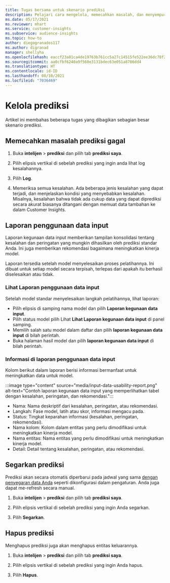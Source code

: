 ```yaml
---
title: Tugas bersama untuk skenario prediksi
description: Pelajari cara mengelola, memecahkan masalah, dan menyempurnakan prediksi.
ms.date: 05/17/2021
ms.reviewer: mhart
ms.service: customer-insights
ms.subservice: audience-insights
ms.topic: how-to
author: diegogranados117
ms.author: digranad
manager: shellyha
ms.openlocfilehash: eaccf23a81ca4de19763b761cc5a27c14515fe522ee36dc78f294208b681966e
ms.sourcegitcommit: aa0cfbf6240a9f560e3131bdec63e051a8786dd4
ms.translationtype: HT
ms.contentlocale: id-ID
ms.lasthandoff: 08/10/2021
ms.locfileid: "7036469"
---
```

# <a name="manage-predictions"></a>Kelola prediksi

Artikel ini membahas beberapa tugas yang dibagikan sebagian besar skenario prediksi.

## <a name="troubleshoot-a-failed-prediction"></a>Memecahkan masalah prediksi gagal

1. Buka **intelijen** > **prediksi** dan pilih tab **prediksi saya**.

1. Pilih elipsis vertikal di sebelah prediksi yang ingin anda lihat log kesalahannya.

1. Pilih **Log**.

1. Memeriksa semua kesalahan. Ada beberapa jenis kesalahan yang dapat terjadi, dan menjelaskan kondisi yang menyebabkan kesalahan. Misalnya, kesalahan bahwa tidak ada cukup data yang dapat diprediksi secara akurat biasanya ditangani dengan memuat data tambahan ke dalam Customer Insights.

## <a name="input-data-usability-report"></a>Laporan penggunaan data input

Laporan kegunaan data input memberikan tampilan konsolidasi tentang kesalahan dan peringatan yang mungkin dihasilkan oleh prediksi standar Anda. Ini juga memberikan rekomendasi bagaimana meningkatkan kinerja model.

Laporan tersedia setelah model menyelesaikan proses pelatihannya. Ini dibuat untuk setiap model secara terpisah, terlepas dari apakah itu berhasil diselesaikan atau tidak.

### <a name="view-the-input-data-usability-report"></a>Lihat Laporan penggunaan data input

Setelah model standar menyelesaikan langkah pelatihannya, lihat laporan:
- Pilih elipsis di samping nama model dan pilih **Laporan kegunaan data input**.
- Pilih status model pilih Lihat **Lihat Laporan kegunaan data input** di panel samping.
- Memilih salah satu model dalam daftar dan pilih **laporan kegunaan data input** di bilah perintah.
- Buka halaman hasil model dan pilih **laporan kegunaan data input** di bilah perintah.

### <a name="information-in-the-input-data-usability-report"></a>Informasi di laporan penggunaan data input

Kolom berikut dalam laporan berisi informasi bermanfaat untuk meningkatkan data untuk model.

:::image type="content" source="media/input-data-usability-report.png" alt-text="Contoh laporan kegunaan data input yang memperlihatkan tabel dengan kesalahan, peringatan, dan rekomendasi.":::

- Nama: Nama deskriptif dari kesalahan, peringatan, atau rekomendasi.
- Langkah: Fase model, latih atau skor, informasi mengacu pada.
- Status: Tingkat keparahan informasi (kesalahan, peringatan, rekomendasi).
- Nama kolom: Kolom dalam entitas yang perlu dimodifikasi untuk meningkatkan kinerja model.
- Nama entitas: Nama entitas yang perlu dimodifikasi untuk meningkatkan kinerja model.
- Detail: Detail tentang kesalahan, peringatan, atau rekomendasi.

## <a name="refresh-a-prediction"></a>Segarkan prediksi

Prediksi akan secara otomatis diperbarui pada jadwal yang sama [dengan penyegaran data Anda](system.md#schedule-tab) seperti dikonfigurasi dalam pengaturan. Anda juga dapat me-refresh secara manual.

1. Buka **intelijen** > **prediksi** dan pilih tab **prediksi saya**.

1. Pilih elipsis vertikal di sebelah prediksi yang ingin Anda segarkan.

1. Pilih **Segarkan**.

## <a name="delete-a-prediction"></a>Hapus prediksi

Menghapus prediksi juga akan menghapus entitas keluarannya.

1. Buka **intelijen** > **prediksi** dan pilih tab **prediksi saya**.

1. Pilih elipsis vertikal di sebelah prediksi yang ingin Anda hapus.

1. Pilih **Hapus**.
